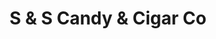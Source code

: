 ---
title: "S & S Candy & Cigar Co"
url: /pittsburgh/s-and-s-candy-and-cigar-co/
shop: confectionery
---